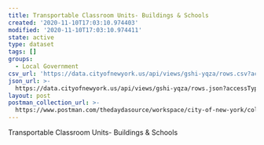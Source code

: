 ```yaml
---
title: Transportable Classroom Units- Buildings & Schools
created: '2020-11-10T17:03:10.974403'
modified: '2020-11-10T17:03:10.974411'
state: active
type: dataset
tags: []
groups:
  - Local Government
csv_url: 'https://data.cityofnewyork.us/api/views/gshi-yqza/rows.csv?accessType=DOWNLOAD'
json_url: >-
  https://data.cityofnewyork.us/api/views/gshi-yqza/rows.json?accessType=DOWNLOAD
layout: post
postman_collection_url: >-
  https://www.postman.com/thedaydasource/workspace/city-of-new-york/collection/15909983-f5191048-a06a-48ab-9a6b-0703092bc5ac
---
```

Transportable Classroom Units- Buildings & Schools
